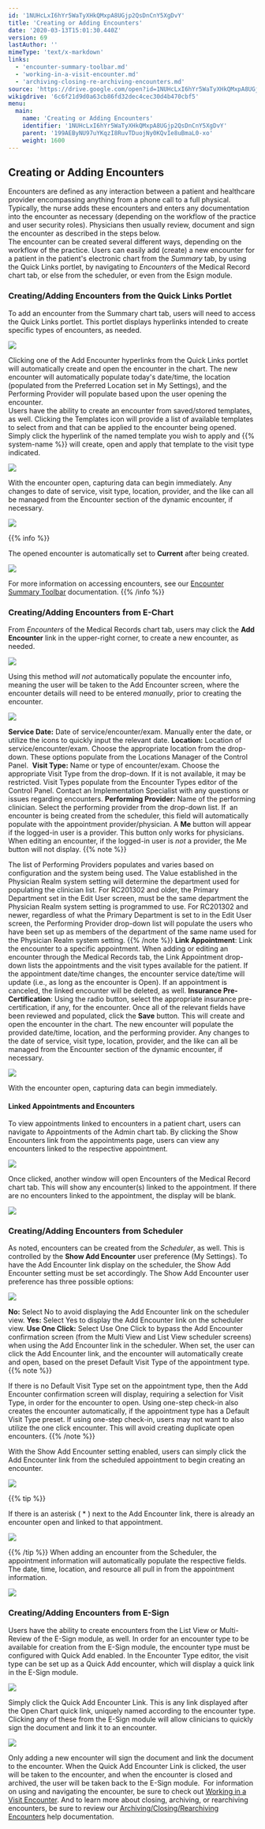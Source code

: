 ```yaml
---
id: '1NUHcLxI6hYr5WaTyXHkQMxpA8UGjp2QsDnCnY5XgDvY'
title: 'Creating or Adding Encounters'
date: '2020-03-13T15:01:30.440Z'
version: 69
lastAuthor: ''
mimeType: 'text/x-markdown'
links:
  - 'encounter-summary-toolbar.md'
  - 'working-in-a-visit-encounter.md'
  - 'archiving-closing-re-archiving-encounters.md'
source: 'https://drive.google.com/open?id=1NUHcLxI6hYr5WaTyXHkQMxpA8UGjp2QsDnCnY5XgDvY'
wikigdrive: '6c6f21d9d0a63cb86fd32dec4cec30d4b470cbf5'
menu:
  main:
    name: 'Creating or Adding Encounters'
    identifier: '1NUHcLxI6hYr5WaTyXHkQMxpA8UGjp2QsDnCnY5XgDvY'
    parent: '199AEByNU97uYKqzI8RuvTDuojNy0KQvIe8uBmaL0-xo'
    weight: 1600
---
```

## Creating or Adding Encounters  
  
Encounters are defined as any interaction between a patient and healthcare provider encompassing anything from a phone call to a full physical. Typically, the nurse adds these encounters and enters any documentation into the encounter as necessary (depending on the workflow of the practice and user security roles). Physicians then usually review, document and sign the encounter as described in the steps below.  
The encounter can be created several different ways, depending on the workflow of the practice. Users can easily add (create) a new encounter for a patient in the patient's electronic chart from the *Summary* tab, by using the Quick Links portlet, by navigating to *Encounters* of the Medical Record chart tab, or else from the scheduler, or even from the Esign module.
  
### Creating/Adding Encounters from the Quick Links Portlet  
  
To add an encounter from the Summary chart tab, users will need to access the Quick Links portlet. This portlet displays hyperlinks intended to create specific types of encounters, as needed.
  
![](../creating-or-adding-encounters.assets/9703615f72993ce737b571afe1909612.png)  

Clicking one of the Add Encounter hyperlinks from the Quick Links portlet will automatically create and open the encounter in the chart. The new encounter will automatically populate today's date/time, the location (populated from the Preferred Location set in My Settings), and the Performing Provider will populate based upon the user opening the encounter.  
Users have the ability to create an encounter from saved/stored templates, as well. Clicking the Templates icon will provide a list of available templates to select from and that can be applied to the encounter being opened. Simply click the hyperlink of the named template you wish to apply and {{% system-name %}} will create, open and apply that template to the visit type indicated.
  
![](../creating-or-adding-encounters.assets/a692a03e58533e5381d13d9e7d465fe9.png)  

With the encounter open, capturing data can begin immediately. Any changes to date of service, visit type, location, provider, and the like can all be managed from the Encounter section of the dynamic encounter, if necessary.
  
![](../creating-or-adding-encounters.assets/cbb19065dd12289e276d1bad429891ea.png)  

{{% info %}}

The opened encounter is automatically set to **Current** after being created. 
  
![](../creating-or-adding-encounters.assets/d7731bbca2f1151b995cb276b344e7df.png)  

For more information on accessing encounters, see our [Encounter Summary Toolbar](encounter-summary-toolbar.md) documentation.
{{% /info %}}
  
### Creating/Adding Encounters from E-Chart  

From *Encounters* of the Medical Records chart tab, users may click the **Add Encounter** link in the upper-right corner, to create a new encounter, as needed.
  
![](../creating-or-adding-encounters.assets/e5bdff1766b659645648097bcccf93c4.png)  

Using this method *will not* automatically populate the encounter info, meaning the user will be taken to the Add Encounter screen, where the encounter details will need to be entered *manually*, prior to creating the encounter.
  
![](../creating-or-adding-encounters.assets/0426d8d98c4ae6fd55d29ca5b58f8b4f.png)  

**Service Date:** Date of service/encounter/exam. Manually enter the date, or utilize the icons to quickly input the relevant date.
**Location:** Location of service/encounter/exam. Choose the appropriate location from the drop-down. These options populate from the Locations Manager of the Control Panel. 
**Visit Type:** Name or type of encounter/exam. Choose the appropriate Visit Type from the drop-down. If it is not available, it may be restricted. Visit Types populate from the Encounter Types editor of the Control Panel. Contact an Implementation Specialist with any questions or issues regarding encounters.
**Performing Provider:** Name of the performing clinician. Select the performing provider from the drop-down list. If  an encounter is being created from the scheduler, this field will automatically populate with the appointment provider/physician. A **Me** button will appear if the logged-in user is a provider. This button only works for physicians. When editing an encounter, if the logged-in user is *not* a provider, the Me button will not display.
{{% note %}}

The list of Performing Providers populates and varies based on configuration and the system being used. The Value established in the Physician Realm system setting will determine the department used for populating the clinician list. For RC201302 and older, the Primary Department set in the Edit User screen, must be the same department the Physician Realm system setting is programmed to use. For RC201302 and newer, regardless of what the Primary Department is set to in the Edit User screen, the Performing Provider drop-down list will populate the users who have been set up as members of the department of the same name used for the Physician Realm system setting.
{{% /note %}}
**Link Appointment**: Link the encounter to a specific appointment. When adding or editing an encounter through the Medical Records tab, the Link Appointment drop-down lists the appointments and the visit types available for the patient. If the appointment date/time changes, the encounter service date/time will update (i.e., as long as the encounter is Open). If an appointment is canceled, the linked encounter will be deleted, as well.
**Insurance Pre-Certification**: Using the radio button, select the appropriate insurance pre-certification, if any, for the encounter.
Once all of the relevant fields have been reviewed and populated, click the **Save** button. This will create and open the encounter in the chart. The new encounter will populate the provided date/time, location, and the performing provider. Any changes to the date of service, visit type, location, provider, and the like can all be managed from the Encounter section of the dynamic encounter, if necessary.
  
![](../creating-or-adding-encounters.assets/cbb19065dd12289e276d1bad429891ea.png)  


With the encounter open, capturing data can begin immediately.  
  
#### Linked Appointments and Encounters  

To view appointments linked to encounters in a patient chart, users can navigate to Appointments of the Admin chart tab. By clicking the Show Encounters link from the appointments page, users can view any encounters linked to the respective appointment.
  
![](../creating-or-adding-encounters.assets/74aca3218d61edfc56395b02d6f80416.png)  

Once clicked, another window will open Encounters of the Medical Record chart tab. This will show any encounter(s) linked to the appointment. If there are no encounters linked to the appointment, the display will be blank. 
  
![](../creating-or-adding-encounters.assets/19ff5e96ddbace9ef2659cec52a74e41.png)  

  
### Creating/Adding Encounters from Scheduler  

As noted, encounters can be created from the *Scheduler*, as well. This is controlled by the **Show Add Encounter** user preference (My Settings). To have the Add Encounter link display on the scheduler, the Show Add Encounter setting must be set accordingly.
The Show Add Encounter user preference has three possible options:
  
![](../creating-or-adding-encounters.assets/908c0e9bef91fb4f85a09dfa556df991.png)  

**No:** Select No to avoid displaying the Add Encounter link on the scheduler view.
**Yes:** Select Yes to display the Add Encounter link on the scheduler view.
**Use One Click:** Select Use One Click to bypass the Add Encounter confirmation screen (from the Multi View and List View scheduler screens) when using the Add Encounter link in the scheduler. When set, the user can click the Add Encounter link, and the encounter will automatically create and open, based on the preset Default Visit Type of the appointment type.
{{% note %}}

If there is no Default Visit Type set on the appointment type, then the Add Encounter confirmation screen will display, requiring a selection for Visit Type, in order for the encounter to open. Using one-step check-in also creates the encounter automatically, if the appointment type has a Default Visit Type preset. If using one-step check-in, users may not want to also utilize the one click encounter. This will avoid creating duplicate open encounters.
{{% /note %}}

With the Show Add Encounter setting enabled, users can simply click the Add Encounter link from the scheduled appointment to begin creating an encounter.
  
![](../creating-or-adding-encounters.assets/16b8ab102e6f6a74b3f0d96b4a7eed38.png)  

{{% tip %}}

If there is an asterisk ( * ) next to the Add Encounter link, there is already an encounter open and linked to that appointment.
  
![](../creating-or-adding-encounters.assets/33ab1826e3f04dc07ed4f18bbb1a2982.png)  


{{% /tip %}}
When adding an encounter from the Scheduler, the appointment information will automatically populate the respective fields. The date, time, location, and resource all pull in from the appointment information. 
  
![](../creating-or-adding-encounters.assets/e7643fea9b499ced9cfe3e30c089cc98.png)  

  
### Creating/Adding Encounters from E-Sign  

Users have the ability to create encounters from the List View or Multi-Review of the E-Sign module, as well. In order for an encounter type to be available for creation from the E-Sign module, the encounter type must be configured with Quick Add enabled. In the Encounter Type editor, the visit type can be set up as a Quick Add encounter, which will display a quick link in the E-Sign module.
  
![](../creating-or-adding-encounters.assets/077f963aa05657dddb384916744fac64.png)  

Simply click the Quick Add Encounter Link. This is any link displayed after the Open Chart quick link, uniquely named according to the encounter type. Clicking any of these from the E-Sign module will allow clinicians to quickly sign the document and link it to an encounter.
  
![](../creating-or-adding-encounters.assets/2cc238514740f4f2fb008bdf5d9a1075.png)  

Only adding a new encounter will sign the document and link the document to the encounter. When the Quick Add Encounter Link is clicked, the user will be taken to the encounter, and when the encounter is closed and archived, the user will be taken back to the E-Sign module. 
For information on using and navigating the encounter, be sure to check out [Working in a Visit Encounter](working-in-a-visit-encounter.md). And to learn more about closing, archiving, or rearchiving encounters, be sure to review our [Archiving/Closing/Rearchiving Encounters](archiving-closing-re-archiving-encounters.md) help documentation.



